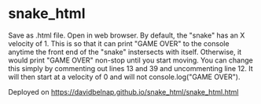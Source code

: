 # snake_html

Save as .html file.
Open in web browser.
By default, the "snake" has an X velocity of 1. This is so that it can print "GAME OVER" to the console anytime the front end of the "snake" instersects with itself. Otherwise, it would print "GAME OVER" non-stop until you start moving.
You can change this simply by commenting out lines 13 and 39 and uncommenting line 12. It will then start at a velocity of 0 and will not console.log("GAME OVER").

Deployed on https://davidbelnap.github.io/snake_html/snake_html.html
